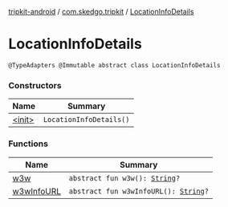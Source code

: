 [tripkit-android](../../index.md) / [com.skedgo.tripkit](../index.md) / [LocationInfoDetails](./index.md)

# LocationInfoDetails

`@TypeAdapters @Immutable abstract class LocationInfoDetails`

### Constructors

| Name | Summary |
|---|---|
| [&lt;init&gt;](-init-.md) | `LocationInfoDetails()` |

### Functions

| Name | Summary |
|---|---|
| [w3w](w3w.md) | `abstract fun w3w(): `[`String`](https://kotlinlang.org/api/latest/jvm/stdlib/kotlin/-string/index.html)`?` |
| [w3wInfoURL](w3w-info-u-r-l.md) | `abstract fun w3wInfoURL(): `[`String`](https://kotlinlang.org/api/latest/jvm/stdlib/kotlin/-string/index.html)`?` |
